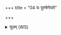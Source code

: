 +++
title = "04 यः पुरुषेणेयते"

+++
<details><summary>मूलम् (WS)</summary>

यः पुरुषेणेयते रथेन क्रव्याद् यातुः पिशुनः पिशाचः ।  
वैश्वानरेण सयुजा सूर्येण तमत्रापि प्र दह जातवेदः ॥ ४ ॥
</details>